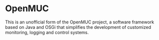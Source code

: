 # OpenMUC
This is an unofficial form of the OpenMUC project, a software framework based on Java and OSGi that simplifies the development of customized monitoring, logging and control systems.
